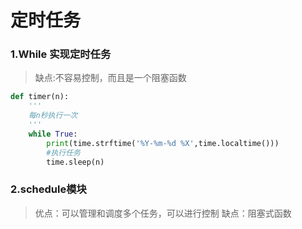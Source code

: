 # 定时任务
### 1.While 实现定时任务
> 缺点:不容易控制，而且是一个阻塞函数
~~~python
def timer(n):
    '''
    每n秒执行一次
    '''
    while True:
        print(time.strftime('%Y-%m-%d %X',time.localtime()))
        #执行任务
        time.sleep(n)
~~~

### 2.schedule模块
> 优点：可以管理和调度多个任务，可以进行控制
> 缺点：阻塞式函数
